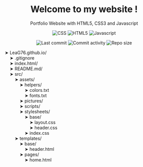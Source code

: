 <p align="center">
  <h1 align="center">Welcome to my website !</h2>
  <p align="center">Portfolio Website with HTML5, CSS3 and Javascript</p>
</p>

<p align="center">
  <img alt="CSS" src="https://img.shields.io/badge/-CSS-0068BA?style=flat&logo=css3&logoColor=white" />
  <img alt="HTML5" src="https://img.shields.io/badge/-HTML5-DD4D25?style=flat&logo=html5&logoColor=white" />
  <img alt="Javascript" src="https://img.shields.io/badge/-Javascript-EFD81D?style=flat&logo=javascript&logoColor=white" />
</p>

<p align="center">
  <img alt="Last commit" src="https://img.shields.io/github/last-commit/leag76/leag76?color=%23B5CDA3&logo=github&logoColor=white" />
  <img alt="Commit activity" src="https://img.shields.io/github/commit-activity/m/leag76/leag76?color=%23A76844&logo=github&logoColor=white" />
  <img alt="Repo size" src="https://img.shields.io/github/repo-size/leag76/leag76?color=%23C1AC95&logo=github&logoColor=white" />
</p>

<p>
➤ LeaG76.github.io/<br>
  &nbsp;&nbsp;&nbsp;&nbsp;➤ .gitignore<br>
  &nbsp;&nbsp;&nbsp;&nbsp;➤ index.html/<br>
  &nbsp;&nbsp;&nbsp;&nbsp;➤ README.md/<br>
  &nbsp;&nbsp;&nbsp;&nbsp;➤ src/<br>
    &nbsp;&nbsp;&nbsp;&nbsp;&nbsp;&nbsp;&nbsp;&nbsp;➤ assets/<br>
      &nbsp;&nbsp;&nbsp;&nbsp;&nbsp;&nbsp;&nbsp;&nbsp;&nbsp;&nbsp;&nbsp;&nbsp;➤ helpers/<br>
        &nbsp;&nbsp;&nbsp;&nbsp;&nbsp;&nbsp;&nbsp;&nbsp;&nbsp;&nbsp;&nbsp;&nbsp;&nbsp;&nbsp;&nbsp;&nbsp;➤ colors.txt<br>
        &nbsp;&nbsp;&nbsp;&nbsp;&nbsp;&nbsp;&nbsp;&nbsp;&nbsp;&nbsp;&nbsp;&nbsp;&nbsp;&nbsp;&nbsp;&nbsp;➤ fonts.txt<br>
      &nbsp;&nbsp;&nbsp;&nbsp;&nbsp;&nbsp;&nbsp;&nbsp;&nbsp;&nbsp;&nbsp;&nbsp;➤ pictures/<br>
      &nbsp;&nbsp;&nbsp;&nbsp;&nbsp;&nbsp;&nbsp;&nbsp;&nbsp;&nbsp;&nbsp;&nbsp;➤ scripts/<br>
      &nbsp;&nbsp;&nbsp;&nbsp;&nbsp;&nbsp;&nbsp;&nbsp;&nbsp;&nbsp;&nbsp;&nbsp;➤ stylesheets/<br>
        &nbsp;&nbsp;&nbsp;&nbsp;&nbsp;&nbsp;&nbsp;&nbsp;&nbsp;&nbsp;&nbsp;&nbsp;&nbsp;&nbsp;&nbsp;&nbsp;➤ base/<br>
          &nbsp;&nbsp;&nbsp;&nbsp;&nbsp;&nbsp;&nbsp;&nbsp;&nbsp;&nbsp;&nbsp;&nbsp;&nbsp;&nbsp;&nbsp;&nbsp;&nbsp;&nbsp;&nbsp;&nbsp;➤ layout.css<br>
          &nbsp;&nbsp;&nbsp;&nbsp;&nbsp;&nbsp;&nbsp;&nbsp;&nbsp;&nbsp;&nbsp;&nbsp;&nbsp;&nbsp;&nbsp;&nbsp;&nbsp;&nbsp;&nbsp;&nbsp;➤ header.css<br>
        &nbsp;&nbsp;&nbsp;&nbsp;&nbsp;&nbsp;&nbsp;&nbsp;&nbsp;&nbsp;&nbsp;&nbsp;&nbsp;&nbsp;&nbsp;&nbsp;➤ index.css<br>
    &nbsp;&nbsp;&nbsp;&nbsp;&nbsp;&nbsp;&nbsp;&nbsp;➤ templates/<br>
      &nbsp;&nbsp;&nbsp;&nbsp;&nbsp;&nbsp;&nbsp;&nbsp;&nbsp;&nbsp;&nbsp;&nbsp;➤ base/<br>
        &nbsp;&nbsp;&nbsp;&nbsp;&nbsp;&nbsp;&nbsp;&nbsp;&nbsp;&nbsp;&nbsp;&nbsp;&nbsp;&nbsp;&nbsp;&nbsp;➤ header.html<br>
      &nbsp;&nbsp;&nbsp;&nbsp;&nbsp;&nbsp;&nbsp;&nbsp;&nbsp;&nbsp;&nbsp;&nbsp;➤ pages/<br>
        &nbsp;&nbsp;&nbsp;&nbsp;&nbsp;&nbsp;&nbsp;&nbsp;&nbsp;&nbsp;&nbsp;&nbsp;&nbsp;&nbsp;&nbsp;&nbsp;➤ home.html<br>
</p>
